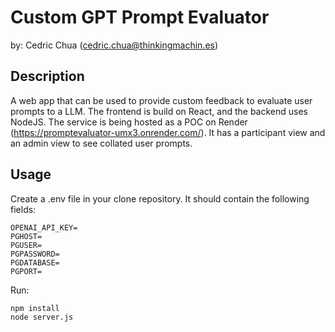 # Custom GPT Prompt Evaluator

by: Cedric Chua (cedric.chua@thinkingmachin.es)

## Description

A web app that can be used to provide custom feedback to evaluate user prompts to a LLM. The frontend is build on React, and the backend uses NodeJS. The service is being hosted as a POC on Render (https://promptevaluator-umx3.onrender.com/). It has a participant view and an admin view to see collated user prompts.

## Usage

Create a .env file in your clone repository. It should contain the following fields:

```
OPENAI_API_KEY=
PGHOST=
PGUSER=
PGPASSWORD=
PGDATABASE=
PGPORT=
```

Run:

```
npm install
node server.js
```